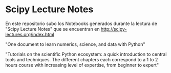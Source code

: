 # Scipy Lecture Notes

En este repositorio subo los Notebooks generados durante la lectura de "Scipy Lecture Notes" que se encuentran en http://scipy-lectures.org/index.html

"One document to learn numerics, science, and data with Python"

"Tutorials on the scientific Python ecosystem: a quick introduction to central tools and techniques. The different chapters each correspond to a 1 to 2 hours course with increasing level of expertise, from beginner to expert"
